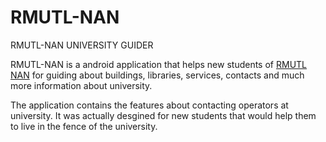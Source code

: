 # RMUTL-NAN
RMUTL-NAN UNIVERSITY GUIDER

RMUTL-NAN is a android application that helps new students of [RMUTL NAN](https://nan.rmutl.ac.th/) for guiding about buildings, libraries, services, contacts and much more information about university.

The application contains the features about contacting operators at university.
It was actually desgined for new students that would help them to live in the fence of the university.
